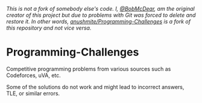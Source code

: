<i>This is not a fork of somebody else's code. I, [@BobMcDear](https://github.com/BobMcDear), am the original creator of this project but due to problems with Git was forced to delete and restore it. In other words, [anushmite/Programming-Challenges](https://github.com/anushmite/Programming-Challenges) is a fork of this repository and not vice versa.</i>

# Programming-Challenges
Competitive programming problems from various sources such as Codeforces, uVA, etc.

Some of the solutions do not work and might lead to incorrect answers, TLE, or similar errors.
